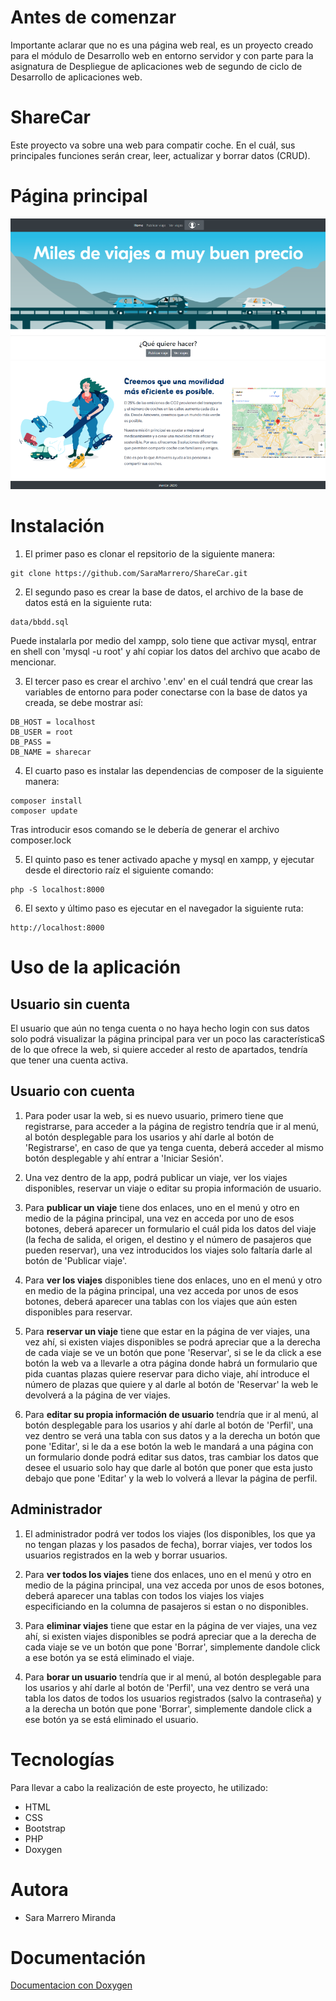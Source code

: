 # Antes de comenzar
Importante aclarar que no es una página web real, es un proyecto creado para el módulo de Desarrollo web en entorno servidor y con parte para la asignatura de Despliegue de aplicaciones web de segundo de ciclo de Desarrollo de aplicaciones web.

# ShareCar
Este proyecto va sobre una web para compatir coche. En el cuál, sus principales funciones serán crear, leer, actualizar y borrar datos (CRUD). 

# Página principal

![Pagina principal](./img/imgReadme/3.png)

# Instalación
1. El primer paso es clonar el repsitorio de la siguiente manera:
```
git clone https://github.com/SaraMarrero/ShareCar.git
```



2. El segundo paso es crear la base de datos, el archivo de la base de datos está en la siguiente ruta:
```
data/bbdd.sql
```
Puede instalarla por medio del xampp, solo tiene que activar mysql, entrar en shell con 'mysql -u root' y ahí copiar los datos del archivo que acabo de mencionar.

3. El tercer paso es crear el archivo '.env' en el cuál tendrá que crear las variables de entorno para poder conectarse con la base de datos ya creada, se debe mostrar así:
```
DB_HOST = localhost
DB_USER = root
DB_PASS = 
DB_NAME = sharecar

```

4. El cuarto paso es instalar las dependencias de composer de la siguiente manera:
```
composer install
composer update
```

Tras introducir esos comando se le debería de generar el archivo composer.lock

5. El quinto paso es tener activado apache y mysql en xampp, y ejecutar desde el directorio raíz el siguiente comando:
```
php -S localhost:8000
```

6. El sexto y último paso es ejecutar en el navegador la siguiente ruta:
```
http://localhost:8000
```

# Uso de la aplicación
## Usuario sin cuenta
El usuario que aún no tenga cuenta o no haya hecho login con sus datos solo podrá visualizar la página principal para ver un poco las característicaS de lo que ofrece la web, si quiere acceder al resto de apartados, tendría que tener una cuenta activa. 

## Usuario con cuenta
1. Para poder usar la web, si es nuevo usuario, primero tiene que registrarse, para acceder a la página de registro tendría que ir al menú, al botón desplegable para los usarios y ahí darle al botón de 'Registrarse', en caso de que ya tenga cuenta, deberá acceder al mismo botón desplegable y ahí entrar a 'Iniciar Sesión'.

2. Una vez dentro de la app, podrá publicar un viaje, ver los viajes disponibles, reservar un viaje o editar su propia información de usuario.

3. Para **publicar un viaje** tiene dos enlaces, uno en el menú y otro en medio de la página principal, una vez en acceda por uno de esos botones, deberá aparecer un formulario el cuál pida los datos del viaje (la fecha de salida, el origen, el destino y el número de pasajeros que pueden reservar), una vez introducidos los viajes solo faltaría darle al botón de 'Publicar viaje'.

4. Para **ver los viajes** disponibles tiene dos enlaces, uno en el menú y otro en medio de la página principal, una vez acceda por unos de esos botones, deberá aparecer una tablas con los viajes que aún esten disponibles para reservar.

5. Para **reservar un viaje** tiene que estar en la página de ver viajes, una vez ahí, si existen viajes disponibles se podrá apreciar que a la derecha de cada viaje se ve un botón que pone 'Reservar', si se le da click a ese botón la web va a llevarle a otra página donde habrá un formulario que pida cuantas plazas quiere reservar para dicho viaje, ahí introduce el número de plazas que quiere y al darle al botón de 'Reservar' la web le devolverá a la página de ver viajes.

6. Para **editar su propia información de usuario** tendría que ir al menú, al botón desplegable para los usarios y ahí darle al botón de 'Perfil', una vez dentro se verá una tabla con sus datos y a la derecha un botón que pone 'Editar', si le da a ese botón la web le mandará a una página con un formulario donde podrá editar sus datos, tras cambiar los datos que desee el usuario solo hay que darle al botón que poner que esta justo debajo que pone 'Editar' y la web lo volverá a llevar la página de perfil.

## Administrador
1. El administrador podrá ver todos los viajes (los disponibles, los que ya no tengan plazas y los pasados de fecha), borrar viajes, ver todos los usuarios registrados en la web y borrar usuarios.

2. Para **ver todos los viajes** tiene dos enlaces, uno en el menú y otro en medio de la página principal, una vez acceda por unos de esos botones, deberá aparecer una tablas con todos los viajes los viajes especificiando en la columna de pasajeros si estan o no disponibles.

3. Para **eliminar viajes** tiene que estar en la página de ver viajes, una vez ahí, si existen viajes disponibles se podrá apreciar que a la derecha de cada viaje se ve un botón que pone 'Borrar', simplemente dandole click a ese botón ya se está eliminado el viaje.

4. Para **borar un usuario** tendría que ir al menú, al botón desplegable para los usarios y ahí darle al botón de 'Perfil', una vez dentro se verá una tabla los datos de todos los usuarios registrados (salvo la contraseña) y a la derecha un botón que pone 'Borrar', simplemente dandole click a ese botón ya se está eliminado el usuario.

# Tecnologías
Para llevar a cabo la realización de este proyecto, he utilizado:
* HTML
* CSS
* Bootstrap
* PHP
* Doxygen

# Autora
* Sara Marrero Miranda

# Documentación
[Documentacion con Doxygen](https://sharecar.herokuapp.com/docs/html/index.html) 

